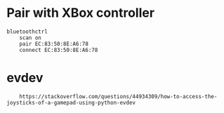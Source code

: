 # Pair with XBox controller
    bluetoothctrl
        scan on
        pair EC:83:50:8E:A6:78
        connect EC:83:50:8E:A6:78

# evdev
        https://stackoverflow.com/questions/44934309/how-to-access-the-joysticks-of-a-gamepad-using-python-evdev